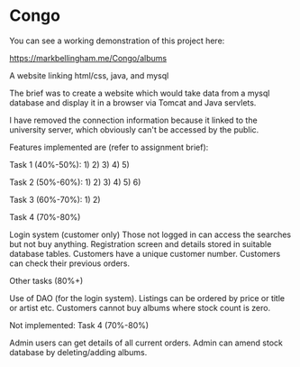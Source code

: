 # Congo

You can see a working demonstration of this project here:

https://markbellingham.me/Congo/albums


A website linking html/css, java, and mysql

The brief was to create a website which would take data from a mysql database and display it in a browser via Tomcat and Java servlets.

I have removed the connection information because it linked to the university server, which obviously can't be accessed by the public.

Features implemented are (refer to assignment brief):

Task 1 (40%-50%): 1) 2) 3) 4) 5)

Task 2 (50%-60%): 1) 2) 3) 4) 5) 6)

Task 3 (60%-70%): 1) 2)

Task 4 (70%-80%)

Login system (customer only)
Those not logged in can access the searches but not buy anything.
Registration screen and details stored in suitable database tables.
Customers have a unique customer number.
Customers can check their previous orders.

Other tasks (80%+)

Use of DAO (for the login system).
Listings can be ordered by price or title or artist etc.
Customers cannot buy albums where stock count is zero.

Not implemented: Task 4 (70%-80%)

Admin users can get details of all current orders.
Admin can amend stock database by deleting/adding albums.
